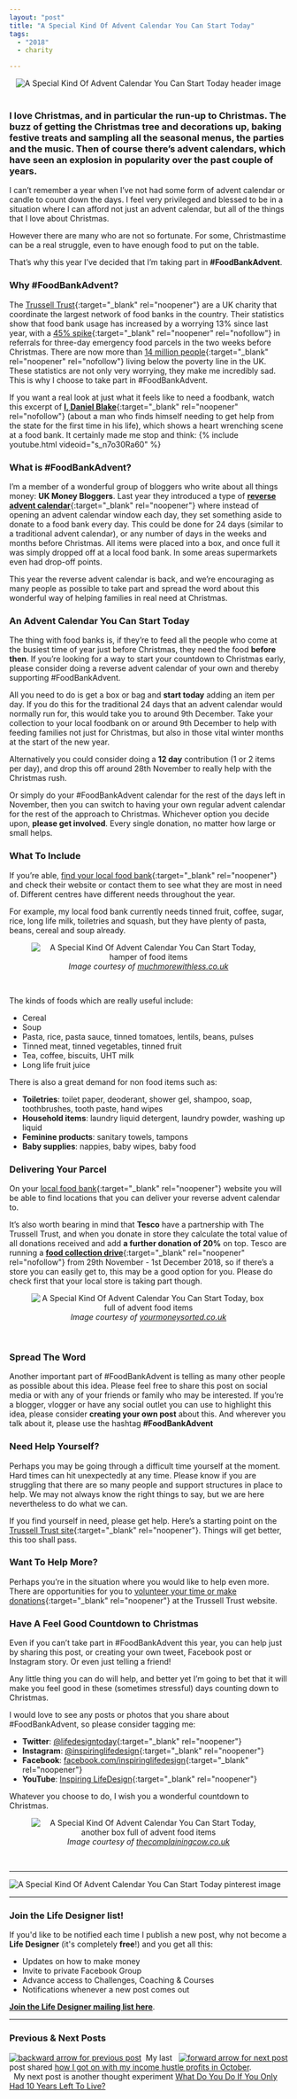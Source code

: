```yaml
---
layout: "post"
title: "A Special Kind Of Advent Calendar You Can Start Today"
tags:
  - "2018"
  - charity

---
```


<center>
    <img src='/i/2018/foodbankadvent/blogheader.png' alt='A Special Kind Of Advent Calendar You Can Start Today header image'>
</center>
<br>

### I love Christmas, and in particular the run-up to Christmas. The buzz of getting the Christmas tree and decorations up, baking festive treats and sampling all the seasonal menus, the parties and the music. Then of course there’s advent calendars, which have seen an explosion in popularity over the past couple of years. 

I can’t remember a year when I’ve not had some form of advent calendar or candle to count down the days. I feel very privileged and blessed to be in a situation where I can afford not just an advent calendar, but all of the things that I love about Christmas. 

However there are many who are not so fortunate. For some, Christmastime can be a real struggle, even to have enough food to put on the table. 

That’s why this year I’ve decided that I’m taking part in **#FoodBankAdvent**.

### Why #FoodBankAdvent?
The [Trussell Trust](https://www.trusselltrust.org/){:target="_blank" rel="noopener"} are a UK charity that coordinate the largest network of food banks in the country. Their statistics show that food bank usage has increased by a worrying 13% since last year, with a [45% spike](https://www.theguardian.com/society/2016/dec/21/christmas-food-bank-newcastle){:target="_blank" rel="noopener" rel="nofollow"} in referrals for three-day emergency food parcels in the two weeks before Christmas. There are now more than [14 million people](https://metro.co.uk/2018/09/17/there-are-now-14000000-people-living-in-poverty-in-the-uk-7950939/){:target="_blank" rel="noopener" rel="nofollow"} living below the poverty line in the UK. These statistics are not only very worrying, they make me incredibly sad. This is why I choose to take part in #FoodBankAdvent.

If you want a real look at just what it feels like to need a foodbank, watch this excerpt of [**I, Daniel Blake**](https://www.youtube.com/watch?v=g_j-QHiCMzo){:target="_blank" rel="noopener" rel="nofollow"} (about a man who finds himself needing to get help from the state for the first time in his life),  which shows a heart wrenching scene at a food bank. It certainly made me stop and think:
{% include youtube.html videoid="s_n7o30Ra60" %}

### What is #FoodBankAdvent?
I’m a member of a wonderful group of bloggers who write about all things money: **UK Money Bloggers**. Last year they introduced a type of [**reverse advent calendar**](https://ukmoneybloggers.com/foodbankadvent-how-a-reverse-advent-calendar-can-help-this-christmas/){:target="_blank" rel="noopener"} where instead of opening an advent calendar window each day, they set something aside to donate to a food bank every day. This could be done for 24 days (similar to a traditional advent calendar), or any number of days in the weeks and months before Christmas. All items were placed into a box, and once full it was simply dropped off at a local food bank. In some areas supermarkets even had drop-off points.

This year the reverse advent calendar is back, and we’re encouraging as many people as possible to take part and spread the word about this wonderful way of helping families in real need at Christmas.

### An Advent Calendar You Can Start Today
The thing with food banks is, if they’re to feed all the people who come at the busiest time of year just before Christmas, they need the food **before then**. If you’re looking for a way to start your countdown to Christmas early, please consider doing a reverse advent calendar of your own and thereby supporting #FoodBankAdvent.

All you need to do is get a box or bag and **start today** adding an item per day. If you do this for the traditional 24 days that an advent calendar would normally run for, this would take you to around 9th December. Take your collection to your local foodbank on or around 9th December to help with feeding families not just for Christmas, but also in those vital winter months at the start of the new year.

Alternatively you could consider doing a **12 day** contribution (1 or 2 items per day), and drop this off around 28th November to really help with the Christmas rush. 

Or simply do your #FoodBankAdvent calendar for the rest of the days left in November, then you can switch to having your own regular advent calendar for the rest of the approach to Christmas. Whichever option you decide upon, **please get involved**. Every single donation, no matter how large or small helps.

### What To Include
If you’re able, [find your local food bank](https://www.trusselltrust.org/get-help/find-a-foodbank/){:target="_blank" rel="noopener"} and check their website or contact them to see what they are most in need of. Different centres have different needs throughout the year. 

For example, my local food bank currently needs tinned fruit, coffee, sugar, rice, long life milk, toiletries and squash, but they have plenty of pasta, beans, cereal and soup already.

<center>
<figure>
    <img src='/i/2018/foodbankadvent/muchmorewithless.jpg' alt='A Special Kind Of Advent Calendar You Can Start Today, hamper of food items'>
    <figcaption><i>Image courtesy of <a href="https://www.muchmorewithless.co.uk/2018/10/reverse-advent-calendar-for-foodbankadvent.html" target="_blank" rel="noopener">muchmorewithless.co.uk</a></i></figcaption>
</figure>
</center>
<br>

The kinds of foods which are really useful include:

- Cereal
- Soup
- Pasta, rice, pasta sauce, tinned tomatoes, lentils, beans, pulses
- Tinned meat, tinned vegetables, tinned fruit
- Tea, coffee, biscuits, UHT milk
- Long life fruit juice

There is also a great demand for non food items such as:

- **Toiletries**: toilet paper, deoderant, shower gel, shampoo, soap, toothbrushes, tooth paste, hand wipes
- **Household items**: laundry liquid detergent, laundry powder, washing up liquid
- **Feminine products**: sanitary towels, tampons
- **Baby supplies**: nappies, baby wipes, baby food

### Delivering Your Parcel
On your [local food bank](https://www.trusselltrust.org/get-help/find-a-foodbank/){:target="_blank" rel="noopener"} website you will be able to find locations that you can deliver your reverse advent calendar to.

It’s also worth bearing in mind that **Tesco** have a partnership with The Trussell Trust, and when you donate in store they calculate the total value of all donations received and add **a further donation of 20%** on top. Tesco are running a [**food collection drive**](https://www.trusselltrust.org/get-involved/tesco-food-collection/){:target="_blank" rel="noopener" rel="nofollow"} from 29th November - 1st December 2018, so if there’s a store you can easily get to, this may be a good option for you. Please do check first that your local store is taking part though.

<center>
<figure>
    <img src='/i/2018/foodbankadvent/yourmoneysorted.jpg' alt='A Special Kind Of Advent Calendar You Can Start Today, box full of advent food items'>
    <figcaption><i>Image courtesy of <a href="https://www.yourmoneysorted.co.uk/blog/make-a-difference-with-a-reverse-advent-calendar/" target="_blank" rel="noopener">yourmoneysorted.co.uk</a></i></figcaption>
</figure>
</center>
<br>

### Spread The Word
Another important part of #FoodBankAdvent is telling as many other people as possible about this idea. Please feel free to share this post on social media or with any of your friends or family who may be interested. If you’re a blogger, vlogger or have any social outlet you can use to highlight this idea, please consider **creating your own post** about this. And wherever you talk about it, please use the hashtag **#FoodBankAdvent**

### Need Help Yourself?
Perhaps you may be going through a difficult time yourself at the moment. Hard times can hit unexpectedly at any time. Please know if you are struggling that there are so many people and support structures in place to help. We may not always know the right things to say, but we are here nevertheless to do what we can. 

If you find yourself in need, please get help. Here’s a starting point on the [Trussell Trust site](https://www.trusselltrust.org/get-help/){:target="_blank" rel="noopener"}. Things will get better, this too shall pass.

### Want To Help More?
Perhaps you’re in the situation where you would like to help even more. There are opportunities for you to [volunteer your time or make donations](https://www.trusselltrust.org/get-involved/ways-to-give/){:target="_blank" rel="noopener"} at the Trussell Trust website. 

### Have A Feel Good Countdown to Christmas
Even if you can’t take part in #FoodBankAdvent this year, you can help just by sharing this post, or creating your own tweet, Facebook post or Instagram story. Or even just telling a friend! 

Any little thing you can do will help, and better yet I’m going to bet that it will make you feel good in these (sometimes stressful) days counting down to Christmas. 

I would love to see any posts or photos that you share about #FoodBankAdvent, so please consider tagging me:

- **Twitter**: [@lifedesigntoday](https://twitter.com/lifedesigntoday){:target="_blank" rel="noopener"}
- **Instagram**: [@inspiringlifedesign](https://www.instagram.com/inspiringlifedesign/){:target="_blank" rel="noopener"}
- **Facebook**: [facebook.com/inspiringlifedesign](https://www.facebook.com/inspiringlifedesign/){:target="_blank" rel="noopener"}
- **YouTube**: [Inspiring LifeDesign](https://www.youtube.com/channel/UCFMCt3HfmLwWyqr5QSETThQ){:target="_blank" rel="noopener"}

Whatever you choose to do, I wish you a wonderful countdown to Christmas.


<center>
<figure>
    <img src='/i/2018/foodbankadvent/thecomplainingcow.jpg' alt='A Special Kind Of Advent Calendar You Can Start Today, another box full of advent food items'>
    <figcaption><i>Image courtesy of <a href="https://www.thecomplainingcow.co.uk/reverse-advent-calendar/" target="_blank" rel="noopener">thecomplainingcow.co.uk</a></i></figcaption>
</figure>
</center>
<br>


***

![A Special Kind Of Advent Calendar You Can Start Today pinterest image](/i/2018/foodbankadvent/foodbankadventpin.png)

***

### Join the Life Designer list!

If you'd like to be notified each time I publish a new post, why not become a <b>Life Designer</b> (it's completely <b>free</b>!) and you get all this:

- Updates on how to make money
- Invite to private Facebook Group
- Advance access to Challenges, Coaching & Courses
- Notifications whenever a new post comes out

[**Join the Life Designer mailing list here**](/signup/signup_page).

***

### Previous & Next Posts

<a href="/posts/october-2018-income-report.html" style="float: left"><img src='/i/backward.png' alt='backward arrow for previous post' /></a> &nbsp;
<a href="/posts/10-years-left-to-live.html" style="float: right"><img src='/i/forward.png' alt='forward arrow for next post' /></a>
My last post shared [how I got on with my income hustle profits in October](/posts/october-2018-income-report.html).<br>
&nbsp;&nbsp;My next post is another thought experiment [What Do You Do If You Only Had 10 Years Left To Live?](/posts/10-years-left-to-live.html)
<br>

